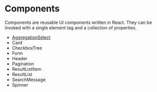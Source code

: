 # Components

Components are reusable UI components written in React. They can be invoked with a single element tag and a collection of properties.

* [AggregationSelect](/docs/components/AggregationsSelect.md)
* Card <!-- [Card](/docs/components/card.md) -->
* CheckboxTree <!-- [CheckboxTree](/docs/components/checkbox-tree.md) -->
* Form <!-- [Form](/docs/components/form.md) -->
* Header <!-- [Header](/docs/components/header.md) -->
* Pagination <!-- [Pagination](/docs/components/pagination.md) -->
* ResultListItem <!-- [ResultListItem](/docs/components/result-list-item.md) -->
* ResultList <!-- [ResultList](/docs/components/result-list.md) -->
* SearchMessage <!-- [SearchMessage](/docs/components/search-message.md) -->
* Spinner <!-- [Spinner](/docs/components/spinner.md) -->
